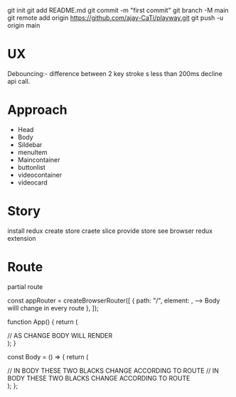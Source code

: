 git init
git add README.md
git commit -m "first commit"
git branch -M main
git remote add origin https://github.com/ajay-CaTi/playway.git
git push -u origin main

# UX

Debouncing:- difference between 2 key stroke s less than 200ms decline api call.

# Approach

- Head
- Body
- Sildebar
- menuItem
- Maincontainer
- buttonlist
- videocontainer
- videocard

# Story

install redux
create store
craete slice
provide store
see browser redux extension

# Route

partial route

const appRouter = createBrowserRouter([
{
path: "/",
element: <Body />, --> Body willl change in every route
},
]);

function App() {
return (
<Provider store={store}>

<div className="">
<Head />
<RouterProvider router={appRouter} /> // AS CHANGE BODY WILL RENDER
</div>
</Provider>
);
}

const Body = () => {
return (

<div className="grid grid-flow-col h-full">
<SideMenu />
<MainBlock /> // IN BODY THESE TWO BLACKS CHANGE ACCORDING TO ROUTE
<WatchPage/> // IN BODY THESE TWO BLACKS CHANGE ACCORDING TO ROUTE
</div>
);
};
